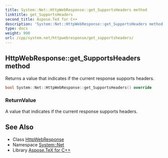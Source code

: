 ```yaml
---
title: System::Net::HttpWebResponse::get_SupportsHeaders method
linktitle: get_SupportsHeaders
second_title: Aspose.TeX for C++
description: 'System::Net::HttpWebResponse::get_SupportsHeaders method. Returns a value that indicates if the current response supports headers in C++.'
type: docs
weight: 900
url: /cpp/system.net/httpwebresponse/get_supportsheaders/
---
```

## HttpWebResponse::get_SupportsHeaders method


Returns a value that indicates if the current response supports headers.

```cpp
bool System::Net::HttpWebResponse::get_SupportsHeaders() override
```


### ReturnValue

A value that indicates if the current response supports headers.

## See Also

* Class [HttpWebResponse](../)
* Namespace [System::Net](../../)
* Library [Aspose.TeX for C++](../../../)
